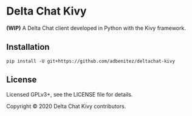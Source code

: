 # Delta Chat Kivy

**(WIP)** A Delta Chat client developed in Python with the Kivy framework.


## Installation

```
pip install -U git+https://github.com/adbenitez/deltachat-kivy
```


## License

Licensed GPLv3+, see the LICENSE file for details.

Copyright © 2020 Delta Chat Kivy contributors.
